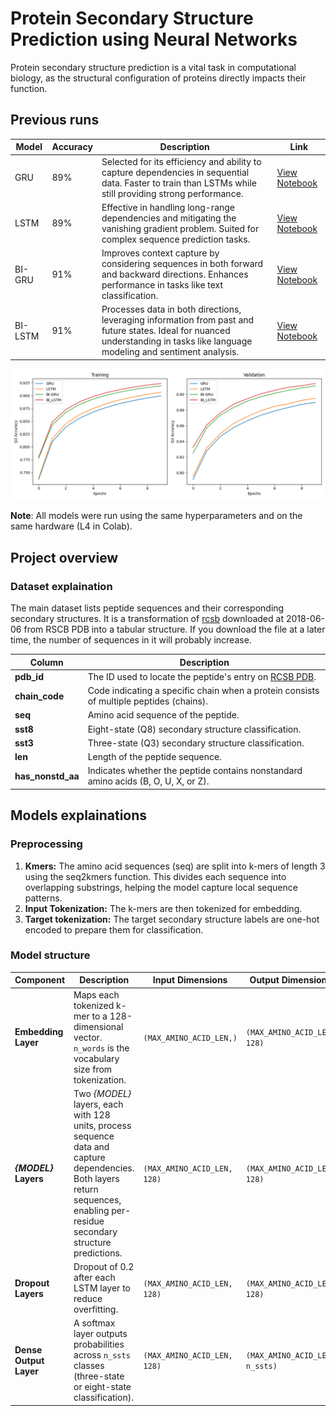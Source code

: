 # Protein Secondary Structure Prediction using Neural Networks

Protein secondary structure prediction is a vital task in computational biology, as the structural configuration of proteins directly impacts their function.

## Previous runs

| Model   | Accuracy | Description                                                                                                                                                                    | Link                                                                                                   |
| ------- | -------- | ------------------------------------------------------------------------------------------------------------------------------------------------------------------------------ | ------------------------------------------------------------------------------------------------------ |
| GRU     | 89%      | Selected for its efficiency and ability to capture dependencies in sequential data. Faster to train than LSTMs while still providing strong performance.                       | [View Notebook](https://colab.research.google.com/drive/1bu4d0PFq-xVHjNbFBdoKCjQPnkuCraOO?usp=sharing) |
| LSTM    | 89%      | Effective in handling long-range dependencies and mitigating the vanishing gradient problem. Suited for complex sequence prediction tasks.                                     | [View Notebook](https://colab.research.google.com/drive/1bhPuqLQtwF6GSRCO1RnPC3pL1JFizU9S?usp=sharing) |
| BI-GRU  | 91%      | Improves context capture by considering sequences in both forward and backward directions. Enhances performance in tasks like text classification.                             | [View Notebook](https://colab.research.google.com/drive/1Qfu4eseFzlBexhAWWMl0Nrzmf4LUNPaA?usp=sharing) |
| BI-LSTM | 91%      | Processes data in both directions, leveraging information from past and future states. Ideal for nuanced understanding in tasks like language modeling and sentiment analysis. | [View Notebook](https://colab.research.google.com/drive/1g5FtOeL34uxMCgcDiee0Hs8rQhtCsRso?usp=sharing) |

![Accuracy comparison](./POST/accuracy.png)

**Note**: All models were run using the same hyperparameters and on the same hardware (L4 in Colab).

## Project overview

### Dataset explaination

The main dataset lists peptide sequences and their corresponding secondary structures. It is a transformation of [rcsb](https://cdn.rcsb.org/etl/kabschSander/ss.txt.gz) downloaded at 2018-06-06 from RSCB PDB into a tabular structure. If you download the file at a later time, the number of sequences in it will probably increase.

| **Column**        | **Description**                                                                         |
| ----------------- | --------------------------------------------------------------------------------------- |
| **pdb_id**        | The ID used to locate the peptide's entry on [RCSB PDB](https://www.rcsb.org/).         |
| **chain_code**    | Code indicating a specific chain when a protein consists of multiple peptides (chains). |
| **seq**           | Amino acid sequence of the peptide.                                                     |
| **sst8**          | Eight-state (Q8) secondary structure classification.                                    |
| **sst3**          | Three-state (Q3) secondary structure classification.                                    |
| **len**           | Length of the peptide sequence.                                                         |
| **has_nonstd_aa** | Indicates whether the peptide contains nonstandard amino acids (B, O, U, X, or Z).      |

## Models explainations

### Preprocessing

1. **Kmers:** The amino acid sequences (seq) are split into k-mers of length 3 using the seq2kmers function. This divides each sequence into overlapping substrings, helping the model capture local sequence patterns.
2. **Input Tokenization:** The k-mers are then tokenized for embedding.
3. **Target tokenization:** The target secondary structure labels are one-hot encoded to prepare them for classification.

### Model structure

| **Component**          | **Description**                                                                                                                                                                | **Input Dimensions**        | **Output Dimensions**          |
| ---------------------- | ------------------------------------------------------------------------------------------------------------------------------------------------------------------------------ | --------------------------- | ------------------------------ |
| **Embedding Layer**    | Maps each tokenized k-mer to a 128-dimensional vector. `n_words` is the vocabulary size from tokenization.                                                                     | `(MAX_AMINO_ACID_LEN,)`     | `(MAX_AMINO_ACID_LEN, 128)`    |
| **_{MODEL}_ Layers**   | Two _{MODEL}_ layers, each with 128 units, process sequence data and capture dependencies. Both layers return sequences, enabling per-residue secondary structure predictions. | `(MAX_AMINO_ACID_LEN, 128)` | `(MAX_AMINO_ACID_LEN, 128)`    |
| **Dropout Layers**     | Dropout of 0.2 after each LSTM layer to reduce overfitting.                                                                                                                    | `(MAX_AMINO_ACID_LEN, 128)` | `(MAX_AMINO_ACID_LEN, 128)`    |
| **Dense Output Layer** | A softmax layer outputs probabilities across `n_ssts` classes (three-state or eight-state classification).                                                                     | `(MAX_AMINO_ACID_LEN, 128)` | `(MAX_AMINO_ACID_LEN, n_ssts)` |
